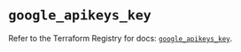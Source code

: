 # `google_apikeys_key`

Refer to the Terraform Registry for docs: [`google_apikeys_key`](https://registry.terraform.io/providers/hashicorp/google/6.20.0/docs/resources/apikeys_key).
